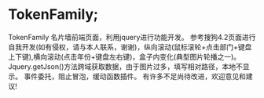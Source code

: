 # TokenFamily;
TokenFamily 名片墙前端页面，利用jquery进行功能开发。
参考搜狗4.2页面进行自我开发(如有侵权，请与本人联系，谢谢)，纵向滚动(鼠标滚轮+点击部门+键盘上下键),横向滚动(点击年份+键盘左右键)，盒子内变化(典型图片轮播之一)。
Jquery.getJson()方法跨域获取数据，由于图片过多，填写相对路径，本地不显示。
事件委托，阻止冒泡，缓动函数插件。
有许多不足尚待改进，欢迎意见和建议!
